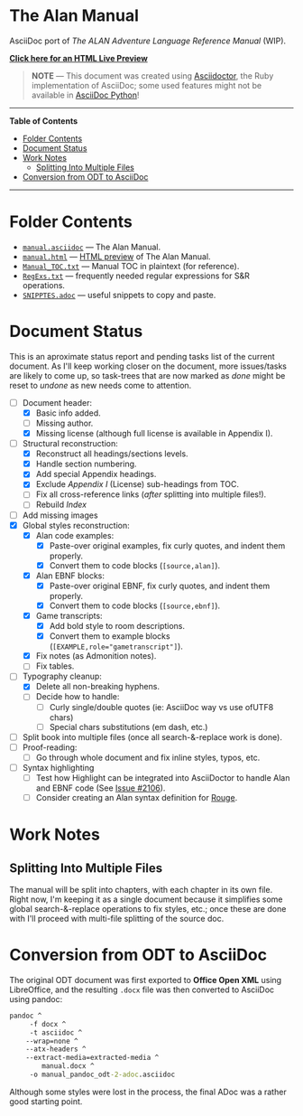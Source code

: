 # The Alan Manual

AsciiDoc port of _The ALAN Adventure Language Reference Manual_ (WIP).

__[Click here for an HTML Live Preview][HTML Live Preview]__

> __NOTE__ — This document was created using [Asciidoctor], the Ruby implementation of AsciiDoc; some used features might not be available in [AsciiDoc Python]!


-----

**Table of Contents**

<!-- MarkdownTOC autolink="true" bracket="round" autoanchor="false" lowercase="only_ascii" uri_encoding="true" levels="1,2,3" -->

- [Folder Contents](#folder-contents)
- [Document Status](#document-status)
- [Work Notes](#work-notes)
    - [Splitting Into Multiple Files](#splitting-into-multiple-files)
- [Conversion from ODT to AsciiDoc](#conversion-from-odt-to-asciidoc)

<!-- /MarkdownTOC -->

-----

# Folder Contents

- [`manual.asciidoc`](./manual.asciidoc) — The Alan Manual.
- [`manual.html`](./manual.html) — [HTML preview][HTML Live Preview] of The Alan Manual.
- [`Manual_TOC.txt`](./Manual_TOC.txt) — Manual TOC in plaintext (for reference).
- [`RegExs.txt`](./RegExs.txt) — frequently needed regular expressions for S&R operations.
- [`SNIPPTES.adoc`](./SNIPPTES.adoc) — useful snippets to copy and paste.


# Document Status

This is an aproximate status report and pending tasks list of the current document. As I'll keep working closer on the document, more issues/tasks are likely to come up, so task-trees that are now marked as _done_ might be reset to _undone_ as new needs come to attention.

- [ ] Document header:
    + [x] Basic info added.
    + [ ] Missing author.
    + [x] Missing license (although full license is available in Appendix I).
- [ ] Structural reconstruction:
    + [x] Reconstruct all headings/sections levels.
    + [x] Handle section numbering.
    + [x] Add special Appendix headings.
    + [x] Exclude _Appendix I_ (License) sub-headings from TOC.
    + [ ] Fix all cross-reference links (_after_ splitting into multiple files!).
    + [ ] Rebuild _Index_
- [ ] Add missing images
- [x] Global styles reconstruction:
    + [x] Alan code examples:
        * [x] Paste-over original examples, fix curly quotes, and indent them properly.
        * [x] Convert them to code blocks (`[source,alan]`).
    + [x] Alan EBNF blocks:
        * [x] Paste-over original EBNF, fix curly quotes, and indent them properly.
        * [x] Convert them to code blocks (`[source,ebnf]`).
    + [x] Game transcripts:
        + [x] Add bold style to room descriptions.
        + [x] Convert them to example blocks (`[EXAMPLE,role="gametranscript"]`).
    + [x] Fix notes (as Admonition notes).
    + [ ] Fix tables.
- [ ] Typography cleanup:
    + [x] Delete all non-breaking hyphens.
    + [ ] Decide how to handle:
        * [ ] Curly single/double quotes (ie: AsciiDoc way vs use ofUTF8 chars)
        * [ ] Special chars substitutions (em dash, etc.)
- [ ] Split book into multiple files (once all search-&-replace work is done).
- [ ] Proof-reading:
    + [ ] Go through whole document and fix inline styles, typos, etc.
- [ ] Syntax highlighting
    + [ ] Test how Highlight can be integrated into AsciiDoctor to handle Alan and EBNF code (See [Issue #2106]).
    + [ ] Consider creating an Alan syntax definition for [Rouge].

# Work Notes

## Splitting Into Multiple Files

The manual will be split into chapters, with each chapter in its own file. Right now, I'm keeping it as a single document because it simplifies some global search-&-replace operations to fix styles, etc.; once these are done with I'll proceed with multi-file splitting of the source doc.

# Conversion from ODT to AsciiDoc

The original ODT document was first exported to __Office Open XML__ using LibreOffice, and the resulting `.docx` file was then converted to AsciiDoc using pandoc:

```bat
pandoc ^
     -f docx ^
     -t asciidoc ^
    --wrap=none ^
    --atx-headers ^
    --extract-media=extracted-media ^
        manual.docx ^
     -o manual_pandoc_odt-2-adoc.asciidoc
```

Although some styles were lost in the process, the final ADoc was a rather good starting point.



<!-----------------------------------------------------------------------------
                               REFERENCE LINKS                                
------------------------------------------------------------------------------>

[HTML Live Preview]: http://htmlpreview.github.io/?https://github.com/alan-if/alan-docs/blob/master/manual/manual.html "Preview 'The Alan Manual' via GitHub & BitBucket HTML Preview"

<!-- AsciiDoctor -->

[Asciidoctor]: https://asciidoctor.org/ "Visit AsciiDoctor website (Ruby implementation)"

[AsciiDoc Python]: http://asciidoc.org/ "Visit AsciiDoc website (original Python implementation)"

[Issue #2106]: https://github.com/asciidoctor/asciidoctor/issues/2106 "Issue #2106 — Add extension point for integrating an alternative source highlighter"

[Rouge]: http://rouge.jneen.net/ "Visti Rouge website (code highlighter in Ruby)"



<!-- EOF -->